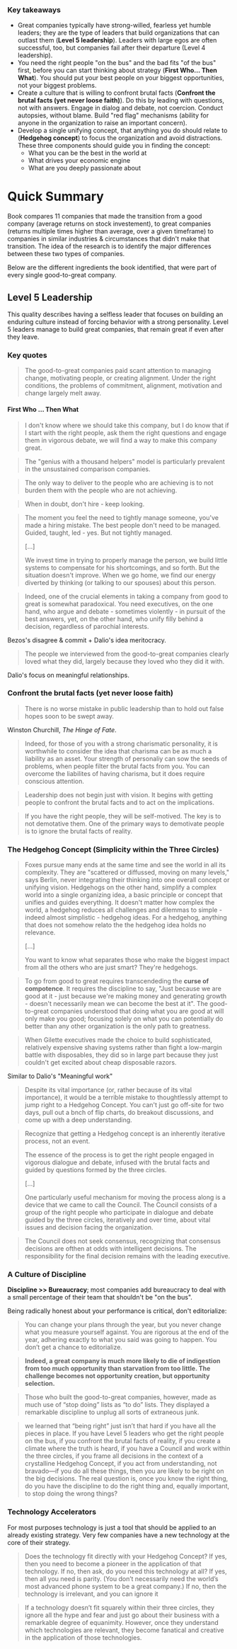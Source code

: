 ### Key takeaways

- Great companies typically have strong-willed, fearless yet humble leaders; they are the type of leaders that build organizations that can outlast them (**Level 5 leadership**). Leaders with large egos are often successful, too, but companies fail after their departure (Level 4 leadership).
- You need the right people "on the bus" and the bad fits "of the bus" first, before you can start thinking about strategy (**First Who… Then What**). You should put your best people on your biggest opportunities, not your biggest problems.
- Create a culture that is willing to confront brutal facts (**Confront the brutal facts (yet never loose faith)**). Do this by leading with questions, not with answers. Engage in dialog and debate, not coercion. Conduct autopsies, without blame. Build "red flag" mechanisms (ability for anyone in the organization to raise an important concern).
- Develop a single unifying concept, that anything you do should relate to (**Hedgehog concept**) to focus the organization and avoid distractions. These three components should guide you in finding the concept:
  - What you can be the best in the world at
  - What drives your economic engine
  - What are you deeply passionate about



# Quick Summary

Book compares 11 companies that made the transition from a good company (average returns on stock investement), to great companies (returns multiple times higher than average, over a given timeframe) to companies in similar industries & circumstances that didn't make that transition. The idea of the research is to identify the major differences between these two types of companies.

Below are the different ingredients the book identified, that were part of every single good-to-great company.



## Level 5 Leadership

This quality describes having a selfless leader that focuses on building an enduring culture instead of forcing behavior with a strong personality. Level 5 leaders manage to build great companies, that remain great if even after they leave.





### Key quotes

> The good-to-great companies paid scant attention to managing change, motivating people, or creating alignment. Under the right conditions, the problems of commitment, alignment, motivation and change largely melt away.

#### First Who … Then What

> I don't know where we should take this company, but I do know that if I start with the right people, ask them the right questions and engage them in vigorous debate, we will find a way to make this company great.



> The "genius with a thousand helpers" model is particularly prevalent in the unsustained comparison companies.



> The only way to deliver to the people who are achieving is to not burden them with the people who are not achieving.



> When in doubt, don't hire - keep looking.

> The moment you feel the need to tightly manage someone, you've made a hiring mistake. The best people don't need to be managed. Guided, taught, led - yes. But not tightly managed.
>
> [...]
>
> We invest time in trying to properly manage the person, we build little systems to compensate for his shortcomings, and so forth. But the situation doesn't improve. When we go home, we find our energy diverted by thinking (or talking to our spouses) about this person.

> Indeed, one of the crucial elements in taking a company from good to great is somewhat paradoxical. You need executives, on the one hand, who argue and debate - sometimes violently - in pursuit of the best answers, yet, on the other hand, who unify filly behind a decision, regardless of parochial interests.

Bezos's disagree & commit + Dalio's idea meritocracy.

> The people we interviewed from the good-to-great companies clearly loved what they did, largely because they loved who they did it with.

Dalio's focus on meaningful relationships.

### Confront the brutal facts (yet never loose faith)

> There is no worse mistake in public leadership than to hold out false hopes soon to be swept away.

Winston Churchill, *The Hinge of Fate*.

> Indeed, for those of you with a strong charismatic personality, it is worthwhile to consider the idea that charisma can be as much a liability as an asset. Your strength of personaliy can sow the seeds of problems, when people filter the brutal facts from you. You can overcome the liabilites of having charisma, but it does require conscious attention.

> Leadership does not begin just with vision. It begins with getting people to confront the brutal facts and to act on the implications.

> If you have the right people, they will be self-motived. The key is to not demotative them. One of the primary ways to demotivate people is to ignore the brutal facts of reality.

### The Hedgehog Concept (Simplicity within the Three Circles)

> Foxes pursue many ends at the same time and see the world in all its complexity. They are "scattered or diffussed, moving on many levels," says Berlin, never integrating their thinking into one overall concept or unifying vision. Hedgehogs on the other hand, simplify a complex world into a single organizing idea, a basic principle or concept that unifies and guides everything. It doesn't matter how complex the world, a hedgehog reduces all challenges and dilemmas to simple - indeed almost simplistic - hedgehog ideas. For a hedgehog, anything that does not somehow relato the the hedgehog idea holds no relevance.
>
> [...]
>
> You want to know what separates those who make the biggest impact from all the others who are just smart? They're hedgehogs.

> To go from good to great requires transcendeding the **curse of compotence**. It requires the discipline to say, "Just because we are good at it - just because we're making money and generating growth -  doesn't necessarily mean we can become the best at it". The good-to-great companies understood that doing what you are good at will only make you good; focusing solely on what you can potentially do better than any other organization is the only path to greatness.

> When Gilette executives made the choice to build sophisticated, relatively expensive shaving systems rather than fight a low-margin battle with disposables, they did so in large part because they just couldn't get excited about cheap disposable razors.

Similar to Dalio's "Meaningful work"

> Despite its vital importance (or, rather because of its vital importance), it would be a terrible mistake to thoughtlessly attempt to jump right to a Hedgehog Concept. You can't just go off-site for two days, pull out a bnch of flip charts, do breakout discussions, and come up with a deep understanding.

> Recognize that getting a Hedgehog concept is an inherently iterative process, not an event.
>
> The essence of the process is to get the right people engaged in vigorous dialogue and debate, infused with the brutal facts and guided by questions formed by the three circles.
>
> [...]
>
> One particularly useful mechanism for moving the process along is a device that we came to call the Council. The Council consists of a group of the right people who participate in dialogue and debate guided by the three circles, iteratively and over time, about vital issues and decision facing the organization.

> The Council does not seek consensus, recognizing that consensus decisions are ofthen at odds with intelligent decisions. The responsibility for the final decision remains with the leading executive.
>

### A Culture of Discipline

**Discipline >> Bureaucracy**; most companies add bureaucracy to deal with a small percentage of their team that shouldn't be "on the bus".

Being radically honest about your performance is critical, don't editorialize:

> You can change your plans through the year, but you never change what you measure yourself against. You are rigorous at the end of the year, adhering exactly to what you said was going to happen. You don’t get a chance to editorialize.

> **Indeed, a great company is much more likely to die of indigestion from too much opportunity than starvation from too little. The challenge becomes not opportunity creation, but opportunity selection.**

> Those who built the good-to-great companies, however, made as much use of “stop doing” lists as “to do” lists. They displayed a remarkable discipline to unplug all sorts of extraneous junk.

> we learned that “being right” just isn’t that hard if you have all the pieces in place. If you have Level 5 leaders who get the right people on the bus, if you confront the brutal facts of reality, if you create a climate where the truth is heard, if you have a Council and work within the three circles, if you frame all decisions in the context of a crystalline Hedgehog Concept, if you act from understanding, not bravado—if you do all these things, then you are likely to be right on the big decisions. The real question is, once you know the right thing, do you have the discipline to do the right thing and, equally important, to stop doing the wrong things?

### Technology Accelerators

For most purposes technology is just a tool that should be applied to an already existing strategy. Very few companies have a new technology at the core of their strategy.

> Does the technology fit directly with your Hedgehog Concept? If yes, then you need to become a pioneer in the application of that technology. If no, then ask, do you need this technology at all? If yes, then all you need is parity. (You don’t necessarily need the world’s most advanced phone system to be a great company.) If no, then the technology is irrelevant, and you can ignore it

> If a technology doesn’t fit squarely within their three circles, they ignore all the hype and fear and just go about their business with a remarkable degree of equanimity. However, once they understand which technologies are relevant, they become fanatical and creative in the application of those technologies.

